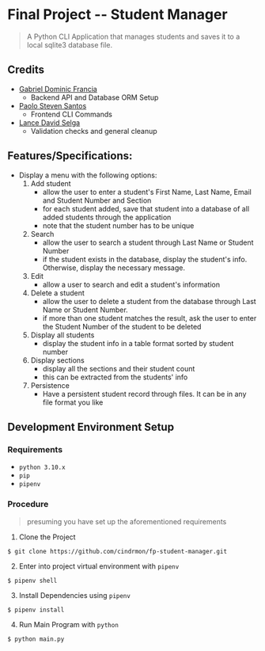 # Final Project -- Student Manager

> A Python CLI Application that manages students and saves it to a local sqlite3 database file.

## Credits

- [Gabriel Dominic Francia](https://github.com/cindrmon)
  - Backend API and Database ORM Setup
- [Paolo Steven Santos](https://github.com/mahomuri)
  - Frontend CLI Commands
- [Lance David Selga](https://github.com/lyonlancer5)
  - Validation checks and general cleanup

## Features/Specifications:

- Display a menu with the following options:
  1. Add student
     - allow the user to enter a student's First Name, Last Name, Email and Student Number and Section
     - for each student added, save that student into a database of all added students through the application
     - note that the student number has to be unique
  2. Search
     - allow the user to search a student through Last Name or Student Number
     - if the student exists in the database, display the student's info. Otherwise, display the necessary message.
  3. Edit
     - allow a user to search and edit a student's information
  4. Delete a student
     - allow the user to delete a student from the database through Last Name or Student Number.
     - if more than one student matches the result, ask the user to enter the Student Number of the student to be deleted
  5. Display all students
     - display the student info in a table format sorted by student number
  6. Display sections
     - display all the sections and their student count
     - this can be extracted from the students' info
  7. Persistence
     - Have a persistent student record through files. It can be in any file format you like

## Development Environment Setup

### Requirements
- `python 3.10.x`
- `pip`
- `pipenv`

### Procedure
> presuming you have set up the aforementioned requirements

1. Clone the Project
```shell
$ git clone https://github.com/cindrmon/fp-student-manager.git
```

2. Enter into project virtual environment with `pipenv`
```shell
$ pipenv shell
```

3. Install Dependencies using `pipenv`
```shell
$ pipenv install
```

4. Run Main Program with `python`
```shell
$ python main.py
```
